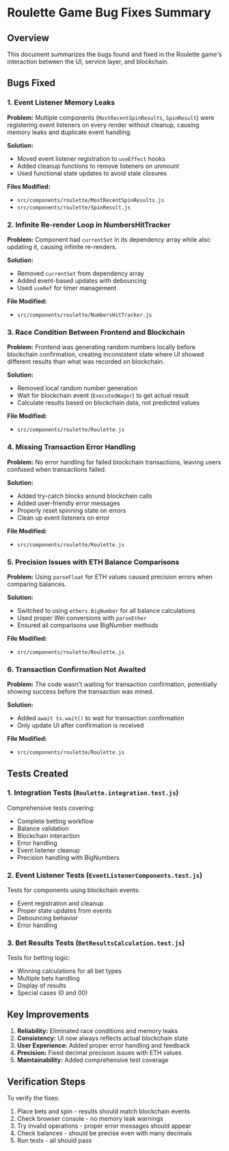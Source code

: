 # Roulette Game Bug Fixes Summary

## Overview
This document summarizes the bugs found and fixed in the Roulette game's interaction between the UI, service layer, and blockchain.

## Bugs Fixed

### 1. Event Listener Memory Leaks
**Problem:** Multiple components (`MostRecentSpinResults`, `SpinResult`) were registering event listeners on every render without cleanup, causing memory leaks and duplicate event handling.

**Solution:** 
- Moved event listener registration to `useEffect` hooks
- Added cleanup functions to remove listeners on unmount
- Used functional state updates to avoid stale closures

**Files Modified:**
- `src/components/roulette/MostRecentSpinResults.js`
- `src/components/roulette/SpinResult.js`

### 2. Infinite Re-render Loop in NumbersHitTracker
**Problem:** Component had `currentSet` in its dependency array while also updating it, causing infinite re-renders.

**Solution:**
- Removed `currentSet` from dependency array
- Added event-based updates with debouncing
- Used `useRef` for timer management

**File Modified:**
- `src/components/roulette/NumbersHitTracker.js`

### 3. Race Condition Between Frontend and Blockchain
**Problem:** Frontend was generating random numbers locally before blockchain confirmation, creating inconsistent state where UI showed different results than what was recorded on blockchain.

**Solution:**
- Removed local random number generation
- Wait for blockchain event (`ExecutedWager`) to get actual result
- Calculate results based on blockchain data, not predicted values

**File Modified:**
- `src/components/roulette/Roulette.js`

### 4. Missing Transaction Error Handling
**Problem:** No error handling for failed blockchain transactions, leaving users confused when transactions failed.

**Solution:**
- Added try-catch blocks around blockchain calls
- Added user-friendly error messages
- Properly reset spinning state on errors
- Clean up event listeners on error

**File Modified:**
- `src/components/roulette/Roulette.js`

### 5. Precision Issues with ETH Balance Comparisons
**Problem:** Using `parseFloat` for ETH values caused precision errors when comparing balances.

**Solution:**
- Switched to using `ethers.BigNumber` for all balance calculations
- Used proper Wei conversions with `parseEther`
- Ensured all comparisons use BigNumber methods

**File Modified:**
- `src/components/roulette/Roulette.js`

### 6. Transaction Confirmation Not Awaited
**Problem:** The code wasn't waiting for transaction confirmation, potentially showing success before the transaction was mined.

**Solution:**
- Added `await tx.wait()` to wait for transaction confirmation
- Only update UI after confirmation is received

**File Modified:**
- `src/components/roulette/Roulette.js`

## Tests Created

### 1. Integration Tests (`Roulette.integration.test.js`)
Comprehensive tests covering:
- Complete betting workflow
- Balance validation
- Blockchain interaction
- Error handling
- Event listener cleanup
- Precision handling with BigNumbers

### 2. Event Listener Tests (`EventListenerComponents.test.js`)
Tests for components using blockchain events:
- Event registration and cleanup
- Proper state updates from events
- Debouncing behavior
- Error handling

### 3. Bet Results Tests (`BetResultsCalculation.test.js`)
Tests for betting logic:
- Winning calculations for all bet types
- Multiple bets handling
- Display of results
- Special cases (0 and 00)

## Key Improvements

1. **Reliability:** Eliminated race conditions and memory leaks
2. **Consistency:** UI now always reflects actual blockchain state
3. **User Experience:** Added proper error handling and feedback
4. **Precision:** Fixed decimal precision issues with ETH values
5. **Maintainability:** Added comprehensive test coverage

## Verification Steps

To verify the fixes:
1. Place bets and spin - results should match blockchain events
2. Check browser console - no memory leak warnings
3. Try invalid operations - proper error messages should appear
4. Check balances - should be precise even with many decimals
5. Run tests - all should pass